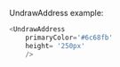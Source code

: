 UndrawAddress example:
```js 
<UndrawAddress
    primaryColor='#6c68fb'
    height= '250px'
    />
```